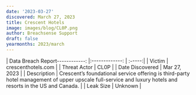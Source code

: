 ```yaml
---
date: '2023-03-27'
discovered: March 27, 2023
title: Crescent Hotels
image: images/blog/CL0P.png
author: Breachsense Support
draft: false
yearmonths: 2023/march
---
```


| Data Breach Report------------:     |:-------------:    | :-----:|
| Victim      | crescenthotels.com      | 
| Threat Actor      | CL0P      | 
| Date Discovered      | Mar 27, 2023      | 
| Description      | Crescent’s foundational service offering is third-party hotel management of upper upscale full-service and luxury hotels and resorts in the US and Canada.      | 
| Leak Size      | Unknown      | 

